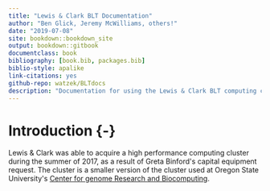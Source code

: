 ```yaml
--- 
title: "Lewis & Clark BLT Documentation"
author: "Ben Glick, Jeremy McWilliams, others!"
date: "2019-07-08"
site: bookdown::bookdown_site
output: bookdown::gitbook
documentclass: book
bibliography: [book.bib, packages.bib]
biblio-style: apalike
link-citations: yes
github-repo: watzek/BLTdocs
description: "Documentation for using the Lewis & Clark BLT computing cluster"
---
```


# Introduction {-}

Lewis & Clark was able to acquire a high performance computing cluster during the summer of 2017, as a result of Greta Binford's capital equipment request. The cluster is a smaller version of the cluster used at Oregon State University's [Center for genome Research and Biocomputing](http://cgrb.oregonstate.edu/). 
